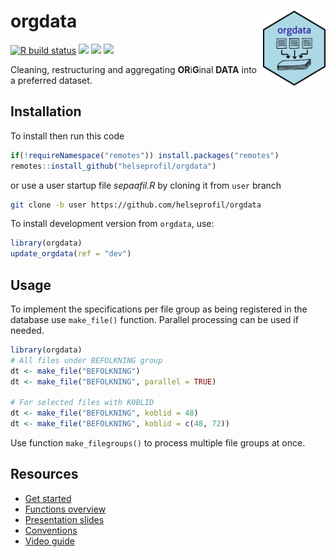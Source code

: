 
<!-- README.md is generated from README.Rmd. Please edit that file -->

# orgdata <img src='man/figures/logo.png' align="right" width="100" height="120" />

[![R build
status](https://github.com/helseprofil/orgdata/workflows/R-CMD-check/badge.svg)](https://github.com/helseprofil/orgdata/actions)
[![](https://codecov.io/gh/helseprofil/orgdata/branch/main/graph/badge.svg)](https://app.codecov.io/gh/helseprofil/orgdata)
[![](https://img.shields.io/badge/lifecycle-experimental-orange.svg)](https://lifecycle.r-lib.org/articles/stages.html#experimental)
[![](https://img.shields.io/badge/devel%20version-0.5.4-blue.svg)](https://github.com/helseprofil/orgdata)

Cleaning, restructuring and aggregating **OR**i**G**inal **DATA** into a
preferred dataset.

## Installation

To install then run this code

``` r
if(!requireNamespace("remotes")) install.packages("remotes")
remotes::install_github("helseprofil/orgdata")
```

or use a user startup file *sepaafil.R* by cloning it from `user` branch

``` sh
git clone -b user https://github.com/helseprofil/orgdata
```

To install development version from `orgdata`, use:

``` r
library(orgdata)
update_orgdata(ref = "dev")
```

## Usage

To implement the specifications per file group as being registered in
the database use `make_file()` function. Parallel processing can be used
if needed.

``` r
library(orgdata)
# All files under BEFOLKNING group
dt <- make_file("BEFOLKNING")
dt <- make_file("BEFOLKNING", parallel = TRUE)

# For selected files with KOBLID
dt <- make_file("BEFOLKNING", koblid = 48)
dt <- make_file("BEFOLKNING", koblid = c(48, 72))
```

Use function `make_filegroups()` to process multiple file groups at
once.

## Resources

-   [Get
    started](https://helseprofil.github.io/orgdata/articles/get-started.html)
-   [Functions
    overview](https://helseprofil.github.io/orgdata/reference/index.html)
-   [Presentation
    slides](https://ybkamaleri.github.io/slides/2021-08-24-orgdata/#1)
-   [Conventions](https://github.com/helseprofil/orgdata/blob/main/dev/standard.org)
-   [Video guide](https://youtu.be/PhEQq4iWJCY)

